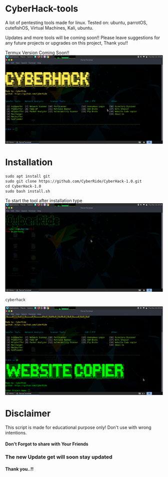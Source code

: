 # CyberHack-tools
A lot of pentesting tools made for linux.
Tested on: ubuntu, parrotOS, cutefishOS, Virtual Machines, Kali, ubuntu.

Updates and more tools will be coming soon!! Please leave suggestions for any future projects or upgrades on this project, Thank you!!

Termux Version Coming Soon!!
![](https://raw.githubusercontent.com/CyberRide/CyberHack-1.0/main/modules/src/Screenshot%20at%202022-03-10%2004-26-19.png)

# Installation
```
sudo apt install git
sudo git clone https://github.com/CyberRide/CyberHack-1.0.git
cd CyberHack-1.0
sudo bash install.sh
```
To start the tool after installation type
![](https://raw.githubusercontent.com/CyberRide/CyberHack-1.0/main/modules/src/Screenshot%20at%202022-03-10%2004-26-09.png)
```
cyberhack
```
![](https://raw.githubusercontent.com/CyberRide/CyberHack-1.0/main/modules/src/Screenshot%20at%202022-03-10%2004-46-14.png)

# Disclaimer
This script is made for educational purpose only!
Don't use with wrong intentions.

#### Don't Forgot to share with Your Friends 
### The new Update get will soon stay updated
#### Thank you..!!
